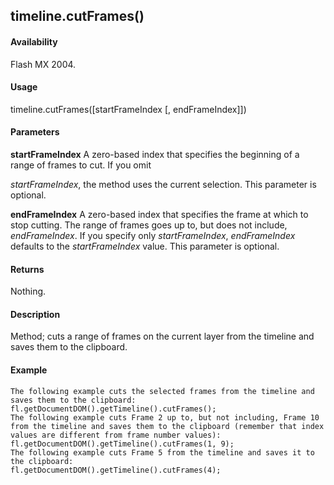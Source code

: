 ## timeline.cutFrames()

#### Availability

Flash MX 2004.

#### Usage

timeline.cutFrames(\[startFrameIndex \[, endFrameIndex\]\])

#### Parameters

**startFrameIndex** A zero-based index that specifies the beginning of a range of frames to cut. If you omit
>
*startFrameIndex*, the method uses the current selection. This parameter is optional.
>
**endFrameIndex** A zero-based index that specifies the frame at which to stop cutting. The range of frames goes up to, but does not include, *endFrameIndex*. If you specify only *startFrameIndex*, *endFrameIndex* defaults to the *startFrameIndex* value. This parameter is optional.

#### Returns

Nothing.

#### Description

Method; cuts a range of frames on the current layer from the timeline and saves them to the clipboard.

#### Example

```
The following example cuts the selected frames from the timeline and saves them to the clipboard:
fl.getDocumentDOM().getTimeline().cutFrames();
The following example cuts Frame 2 up to, but not including, Frame 10 from the timeline and saves them to the clipboard (remember that index values are different from frame number values):
fl.getDocumentDOM().getTimeline().cutFrames(1, 9);
The following example cuts Frame 5 from the timeline and saves it to the clipboard:
fl.getDocumentDOM().getTimeline().cutFrames(4);

```